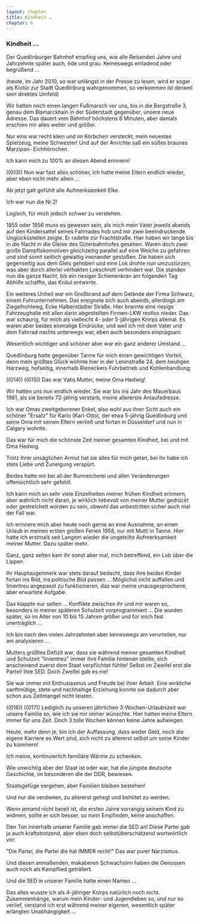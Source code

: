 ```yaml
---  
layout: chapter
title: Kindheit …
chapter: 6
---  
```


### Kindheit …

Der Quedlinburger Bahnhof empfing uns, wie alle Reisenden Jahre und Jahrzehnte
später auch, öde und grau. Keineswegs einladend oder begrüßend …

(heute, im Jahr 2010, so war unlängst in der Presse zu lesen, wird er sogar
als Klotür zur Stadt Quedlinburg wahrgenommen, so verkommen ist derweil sein
direktes Umfeld)

Wir hatten noch einen langen Fußmarsch vor uns, bis in die Bergstraße 3, genau
dem Bismarckhain in der Süderstadt gegenüber, unsere neue Adresse. Das dauert
vom Bahnhof höchstens 8 Minuten, aber damals erschien mir alles weiter und
größer.

Nur eins war recht klein und im Körbchen versteckt, mein neuestes Spielzeug,
meine Schwester! Und auf der Anrichte saß ein süßes braunes Marzipan-
Eichhörnchen.

Ich kann mich zu 100% an diesen Abend erinnern!

((013)) Nun war fast alles schöner, ich hatte meine Eltern endlich wieder,
aber eben nicht mehr allein …

Ab jetzt galt gefühlt alle Aufmerksamkeit Elke.

Ich war nun die Nr.2!

Logisch, für mich jedoch schwer zu verstehen.

1955 oder 1956 muss es gewesen sein, als mich mein Vater jeweils abends auf
den Kindersattel seines Fahrrades hob und mir zwei beeindruckende
Unglücksstellen zeigte. Er radelte zur Frachtstraße. Hier haben wir lange bis
in die Nacht in die Gleise des Güterbahnhofes gesehen. Waren doch zwei große
Dampflokomotiven gleichzeitig parallel auf eine Weiche zu gefahren und sind
somit seitlich gewaltig ineinander gestoßen. Die haben sich gegenseitig aus
dem Gleis gehoben und eine Lok drohte nun umzustürzen, was aber durch allerlei
verhakten Lokschrott verhindert war. Die standen nun die ganze Nacht, bis ein
riesiger Schienenkran am folgenden Tag Abhilfe schaffte, das Knäul entwirrte.

Ein weiteres Unheil war ein Großbrand auf dem Gelände der Firma Schwarz, einem
Fuhrunternehmen. Das ereignete sich auch abends, allerdings am Ziegelhohlweg,
Ecke Halberstädter Straße. Hier brannte eine riesige Fahrzeughalle mit allen
darin abgestellten Firmen-LKW restlos nieder. Das war schaurig, für mich als
vielleicht 4- oder 5-jährigen Knirps allemal. Es waren aber beides einmalige
Eindrücke, und weil ich mit dem Vater und dem Fahrrad nachts unterwegs war,
eben auch besonders einprägsam.

Wesentlich wichtiger und schöner aber war ein ganz anderer Umstand …

Quedlinburg hatte gegenüber Tanne für mich einen gewichtigen Vorteil, denn
mein größtes Glück wohnte hier in der Leninstraße 24, dem heutigen Harzweg,
hofseitig, innerhalb Rieneckers Fuhrbetrieb und Kohlenhandlung:

((014)) ((015)) Das war Vatis Mutter, meine Oma Hedwig!

Wir hatten uns nun endlich wieder. Sie war bis ins Jahr des Mauerbaus 1961,
als sie bereits 72-jährig verstarb, meine allererste Anlaufadresse.

Ich war Omas zweitgeborener Enkel, also wohl aus ihrer Sicht auch ein schöner
"Ersatz" für Karlo (Karl-Otto), der etwa 5-jährig Quedlinburg und seine Oma
mit seinen Eltern verließ und fortan in Düsseldorf und nun in Calgary wohnte.

Das war für mich die schönste Zeit meiner gesamten Kindheit, bei und mit Oma
Hedwig.

Trotz ihrer unsäglichen Armut hat sie alles für mich getan, bei ihr habe ich
stets Liebe und Zuneigung verspürt.

Beides hatte mir bei all der Rumreicherei und allen Veränderungen
offensichtlich sehr gefehlt.

Ich kann mich an sehr viele Einzelheiten meiner frühen Kindheit erinnern, aber
wahrlich nicht daran, je wirklich liebevoll von meiner Mutter gedrückt oder
gestreichelt worden zu sein, obwohl das unbestritten sicher auch mal der Fall
war.

Ich erinnere mich aber heute noch gerne an eine Ausnahme, an einen Urlaub in
meinen ersten großen Ferien 1958, nur mit Mutti in Tanne. Hier hatte ich
erstmals seit Langem wieder die ungeteilte Aufmerksamkeit meiner Mutter. Dazu
später mehr.

Ganz, ganz selten kam ihr sonst aber mal, mich betreffend, ein Lob über die
Lippen.

Ihr Hauptaugenmerk war stets darauf bedacht, dass ihre beiden Kinder fortan
ins Bild, ins politische Bild passen … Möglichst nicht auffallen und
linientreu angepasst zu funktionieren, das war meine unausgesprochene, aber
erwartete Aufgabe.

Das klappte nur selten … Konflikte zwischen ihr und mir waren so, besonders in
meiner späteren Schulzeit vorprogrammiert … Die wurden später, so im Alter von
10 bis 15 Jahren größer und für mich fast unerträglich …

Ich bin nach den vielen Jahrzehnten aber keineswegs am verurteilen, nur am
analysieren …

Mutters größtes Defizit war, dass sie während meiner gesamten Kindheit und
Schulzeit "linientreu" immer ihre Familie hintenan stellte, sich anscheinend
zuerst dem Staat verpflichtet fühlte! Selbst im Zweifel erst die Partei! Ihre
SED. Doch Zweifel gab es nie!

Sie war immer mit Enthusiasmus und Freude bei ihrer Arbeit. Eine wirkliche
sanftmütige, stete und nachhaltige Erziehung konnte sie dadurch aber schon aus
Zeitmangel nicht leisten.

((016)) ((017)) Lediglich zu unseren jährlichen 3-Wochen-Urlaubszeit war
unsere Familie so, wie ich sie mir immer wünschte. Hier hatten meine Eltern
immer für uns Zeit. Doch 3 tolle Wochen können keine Jahre aufwiegen.

Heute, mehr denn je, bin ich der Auffassung, dass weder Geld, noch die eigene
Karriere es Wert sind, sich nicht zu allererst selbst um seine Kinder zu
kümmern!

Ich meine, kontinuierlich familiäre Wärme zu schenken.

Wie unwichtig aber der Staat ist oder war, hat die jüngste deutsche
Geschichte, im besonderen die der DDR, bewiesen.

Staatsgefüge vergehen, aber Familien bleiben bestehen!

Und nur die verdienen, zu allererst gehegt und behütet zu werden.

Wenn jemand nicht bereit ist, die ersten Jahre vorrangig seinem Kind zu
widmen, sollte er sich besser, so mein Empfinden, keine anschaffen.

Den Ton innerhalb unserer Familie gab immer die SED an! Diese Partei gab ja
auch kraftstrotzend, aber eben doch selbstüberschätzend wortwörtlich vor:

"Die Partei, die Partei die hat IMMER recht!" Das war purer Narzismus.

Und diesen anmaßenden, makaberen Schwachsinn haben die Genossen auch noch als
Kampflied geträllert.

Und die SED in unserer Familie hatte einen Namen …

Das alles wusste ich als 4-jähriger Knirps natürlich noch nicht.
Zusammenhänge, warum mein Kinder- und Jugendleben so, und nur so verlief,
verstand ich erst während meiner eigenen, wesentlich später erlangten
Unabhängigkeit …

